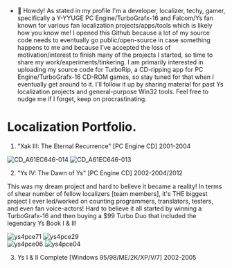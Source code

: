 - 👋 Howdy! As stated in my profile I'm a developer, localizer, techy, gamer, specifically a Y-YYUGE PC Engine/TurboGrafx-16 and Falcom/Ys fan known for various fan localization projects/apps/tools which is likely how you know me! I opened this Github because a lot of my source code needs to eventually go public/open-source in case something happens to me and because I've accepted the loss of motivation/interest to finish many of the projects I started, so time to share my work/experiments/tinkering. I am primarily interested in uploading my source code for TurboRip, a CD-ripping app for PC Engine/TurboGrafx-16 CD-ROM games, so stay tuned for that when I eventually get around to it. I'll follow it up by sharing material for past Ys localization projects and general-purpose Win32 tools. Feel free to nudge me if I forget, keep on procrastinating.


# Localization Portfolio.

1) "Xak III: The Eternal Recurrence" [PC Engine CD] 2001-2004

![CD_A61EC646-014](https://github.com/user-attachments/assets/cdfaba98-57e2-4930-aa2c-c3365551cb59)
![CD_A61EC646-013](https://github.com/user-attachments/assets/47d6e179-90a6-443d-a30a-f535fd79c440)<br/>

2) "Ys IV: The Dawn of Ys" [PC Engine CD] 2002-2004/2012

This was my dream project and hard to believe it became a reality! In terms of shear number of fellow localizers [team members], it's THE biggest project I ever led/worked on counting programmers, translators, testers, and even fan voice-actors! Hard to believe it all started by winning a TurboGrafx-16 and then buying a $99 Turbo Duo that included the legendary Ys Book I & II!

![ys4pce71](https://github.com/user-attachments/assets/1796e837-5f92-4ce6-a5e7-d64d2d5c4dd7)
![ys4pce29](https://github.com/user-attachments/assets/90c319f8-81c7-4bc6-8051-c1addcbf71bf)<br/>
![ys4pce06](https://github.com/user-attachments/assets/f3535010-4e88-4c7c-b39a-ca46d993f401)
![ys4pce04](https://github.com/user-attachments/assets/b4a8b28f-3797-4474-aff4-eec3ce19879b)<br/>

3) Ys I & II Complete [Windows 95/98/ME/2K/XP/V/7] 2002-2005
